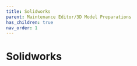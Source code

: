 ```yaml
---
title: Solidworks
parent: Maintenance Editor/3D Model Preparations
has_children: true
nav_order: 1
---
```


# **Solidworks**
